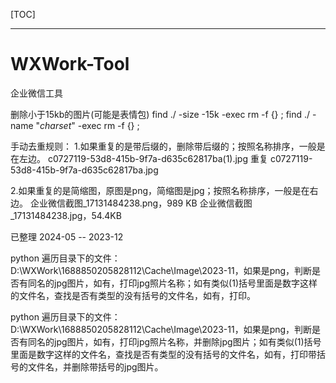 [TOC]

---

# WXWork-Tool

企业微信工具

删除小于15kb的图片(可能是表情包)
find ./ -size -15k -exec rm -f {} \;
find ./ -name "*charset*" -exec rm -f {} \;

手动去重规则：
1.如果重复的是带后缀的，删除带后缀的；按照名称排序，一般是在左边。
c0727119-53d8-415b-9f7a-d635c62817ba(1).jpg 重复
c0727119-53d8-415b-9f7a-d635c62817ba.jpg

2.如果重复的是简缩图，原图是png，简缩图是jpg；按照名称排序，一般是在右边。
企业微信截图_17131484238.png，989 KB
企业微信截图_17131484238.jpg，54.4KB

已整理
2024-05 -- 2023-12

python 遍历目录下的文件：D:\WXWork\1688850205828112\Cache\Image\2023-11，如果是png，判断是否有同名的jpg图片，如有，打印jpg照片名称；如有类似(1)括号里面是数字这样的文件名，查找是否有类型的没有括号的文件名，如有，打印。

python 遍历目录下的文件：D:\WXWork\1688850205828112\Cache\Image\2023-11，如果是png，判断是否有同名的jpg图片，如有，打印jpg照片名称，并删除jpg图片；如有类似(1)括号里面是数字这样的文件名，查找是否有类型的没有括号的文件名，如有，打印带括号的文件名，并删除带括号的jpg图片。



